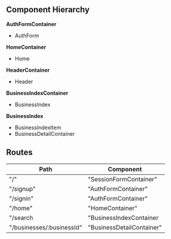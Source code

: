 ## Component Hierarchy

**AuthFormContainer**
  - AuthForm

**HomeContainer**
  - Home

**HeaderContainer**
  - Header

**BusinessIndexContainer**
  - BusinessIndex

**BusinessIndex**
  - BusinessIndexItem
  - BusinessDetailContainer

## Routes
|Path   | Component   |
|-------|-------------|
| "/" | "SessionFormContainer" |
| "/signup" | "AuthFormContainer" |
| "/signin" | "AuthFormContainer" |
| "/home" | "HomeContainer" |
| "/search |  "BusinessIndexContainer |
| "/businesses/:businessId" | "BusinessDetailContainer" |
